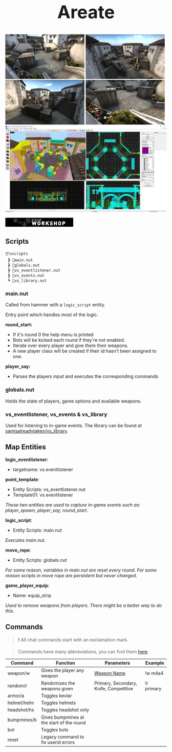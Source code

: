 <h1 align="center" style="font-size: 55px">Areate</h1>

<div align="center" style="display:inline">
      <img src="media/1-low.jpg" width="49%">
      <img src="media/2.jpg" width="49%">
</div>
<div align="center" style="display:inline">
      <img src="media/3.jpg" width="49%">
      <img src="media/4.jpg" width="49%">
</div>

<div align="center" style="display:inline">
      <img src="media/editor.jpg">
</div>

[![Workshop](media/workshop.png)](https://steamcommunity.com/sharedfiles/filedetails/?id=823181241)

## Scripts
```
📦vscripts
 ┣ 📜main.nut
 ┣ 📜globals.nut
 ┣ 📜vs_eventlistener.nut
 ┣ 📜vs_events.nut
 ┗ 📜vs_library.nut
 ```

### main.nut

Called from hammer with a `logic_script` entity.

Entry point which handles most of the logic.

**round_start:**
  - If it's round 0 the help menu is printed
  - Bots will be kicked each round if they're not enabled.
  - Iterate over every player and give them their weapons.
  - A new player class will be created if their id hasn't been assigned to one.

**player_say:**
  - Parses the players input and executes the corresponding commands

### globals.nut

Holds the state of players, game options and available weapons.

### vs_eventlistener, vs_events & vs_library

Used for listening to in-game events.
The library can be found at [samisalreadytaken/vs_library](https://github.com/samisalreadytaken/vs_library).

## Map Entities
**logic_eventlistener**:
- targetname: vs.eventlistener

**point_template**:
- Entity Scripts: vs_eventlistener.nut
- Template01: vs.eventlistener

*These two entities are used to capture in-game events such as: player_spawn, player_say, round_start.*

**logic_script**:
- Entity Scripts: main.nut

*Executes main.nut.*

**move_rope**:
- Entity Scripts: globals.nut

*For some reason, variables in main.nut are reset every round. For some reason scripts in move rope are persistent but never changed.*

**game_player_equip**:
- Name: equip_strip

*Used to remove weapons from players. There might be a better way to do this.*

## Commands

>❗ All chat commands start with an exclamation mark.

> Commands have many abbreviations, you can find them [here](vscripts/main.nut#L96).

| Command     | Function                                  | Parameters                             | Example    |
|-------------|-------------------------------------------|----------------------------------------|------------|
| weapon/w    | Gives the player any weapon               | [Weapon Name](vscripts/main.nut#L313)  | !w m4a4    |
| random/r    | Randomizes the weapons given              | Primary, Secondary, Knife, Competitive | !r primary |
| armor/a     | Toggles kevlar                            |                                        |            |
| helmet/helm | Toggles helmets                           |                                        |            |
| headshot/hs | Toggles headshot only                     |                                        |            |
| bumpmines/b | Gives bumpmines at the start of the round |                                        |            |
| bot         | Toggles bots                              |                                        |            |
| reset       | Legacy command to fix userid errors       |                                        |            |